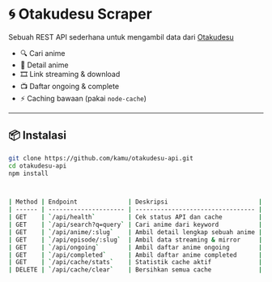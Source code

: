 # 🌀 Otakudesu Scraper
Sebuah REST API sederhana untuk mengambil data dari [Otakudesu](https://otakudesu.cloud)

- 🔍 Cari anime
- 📘 Detail anime
- 🎞️ Link streaming & download
- 📺 Daftar ongoing & complete
- ⚡ Caching bawaan (pakai `node-cache`)

---

## 📦 Instalasi

```bash
git clone https://github.com/kamu/otakudesu-api.git
cd otakudesu-api
npm install



| Method | Endpoint              | Deskripsi                         |
| ------ | --------------------- | --------------------------------- |
| GET    | `/api/health`         | Cek status API dan cache          |
| GET    | `/api/search?q=query` | Cari anime dari keyword           |
| GET    | `/api/anime/:slug`    | Ambil detail lengkap sebuah anime |
| GET    | `/api/episode/:slug`  | Ambil data streaming & mirror     |
| GET    | `/api/ongoing`        | Ambil daftar anime ongoing        |
| GET    | `/api/completed`      | Ambil daftar anime completed      |
| GET    | `/api/cache/stats`    | Statistik cache aktif             |
| DELETE | `/api/cache/clear`    | Bersihkan semua cache             |

